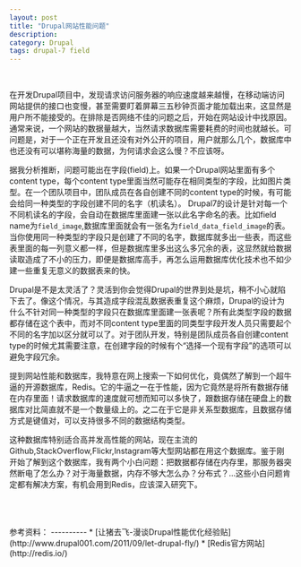 ```yaml
---
layout: post
title: "Drupal网站性能问题"
description: 
category: Drupal
tags: drupal-7 field
---
```

<br/>

在开发Drupal项目中，发现请求访问服务器的响应速度越来越慢，在移动端访问网站提供的接口也变慢，甚至需要盯着屏幕三五秒钟页面才能加载出来，这显然是用户所不能接受的。在排除是否网络不佳的问题之后，开始在网站设计中找原因。通常来说，一个网站的数据量越大，当然请求数据库需要耗费的时间也就越长。可问题是，对于一个正在开发且还没有对外公开的项目，用户就那么几个，数据库中也还没有可以堪称海量的数据，为何请求会这么慢？不应该呀。  

据我分析推断，问题可能出在字段(field)上。如果一个Drupal网站里面有多个content type，每个content type里面当然可能存在相同类型的字段，比如图片类型。在一个团队项目中，团队成员在各自创建不同的content type的时候，有可能会给同一种类型的字段创建不同的名字（机读名）。
Drupal7的设计是针对每一个不同机读名的字段，会自动在数据库里面建一张以此名字命名的表。比如field name为`field_image`,数据库里面就会有一张名为`field_data_field_image`的表。当你使用同一种类型的字段只是创建了不同的名字，数据库就多出一些表，而这些表里面的每一列意义都一样，但是数据库里多出这么多冗余的表，这显然就给数据读取造成了不小的压力，即便是数据库高手，再怎么运用数据库优化技术也不如少建一些重复无意义的数据表来的快。

Drupal是不是太灵活了？灵活到你会觉得Drupal的世界到处是坑，稍不小心就陷下去了。像这个情况，与其造成字段混乱数据表重复这个麻烦，Drupal的设计为什么不针对同一种类型的字段只在数据库里面建一张表呢？所有此类型字段的数据都存储在这个表中，而对不同content type里面的同类型字段开发人员只需要起个不同的名字加以区分就可以了。对于团队开发，特别是团队成员各自创建content type的时候尤其需要注意，在创建字段的时候有个“选择一个现有字段”的选项可以避免字段冗余。

提到网站性能和数据库，我特意在网上搜索一下如何优化，竟偶然了解到一个超牛逼的开源数据库，Redis。它的牛逼之一在于性能，因为它竟然是将所有数据存储在内存里面！请求数据库的速度就可想而知可以多快了，跟数据存储在硬盘上的数据库对比简直就不是一个数量级上的。之二在于它是非关系型数据库，且数据存储方式是键值对，可以支持很多不同的数据结构类型。

这种数据库特别适合高并发高性能的网站，现在主流的Github,StackOverflow,Flickr,Instagram等大型网站都在用这个数据库。鉴于刚开始了解到这个数据库，我有两个小白问题：把数据都存储在内存里，那服务器突然断电了怎么办？对于海量数据，内存不够大怎么办？分布式？...这些小白问题肯定都有解决方案，有机会用到Redis，应该深入研究下。

<br/>
<br/>
<br/>
参考资料：
----------
* [让猪去飞-漫谈Drupal性能优化经验贴](http://www.drupal001.com/2011/09/let-drupal-fly/)
* [Redis官方网站](http://redis.io/)  

